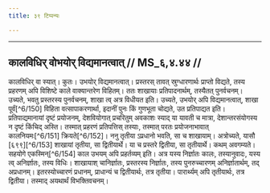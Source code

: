 ```yaml
---
title: ३९ टिप्पन्यः

---
```


[^6/148]: E2: 5,297; E6: 2,169

[^6/149]: E1,6; E2 om. tṛtīyā

____________________________________________


## कालविधिर् वोभयोर् विद्यमानत्वात् // MS_६,४.४४ //

कालविधिर् वा स्यात्। कुतः। उभयोर् विद्यमानत्वात्। प्रस्तरस् तावत् स्रुग्धारणार्थः प्राप्तो विद्यते, तस्य प्रहरणम् अपि विशिष्टे काले वाक्यान्तरेण विहितम्। ततः शाखायाः प्रतिपादनार्थम्, तस्यैतत् पुनर्वचनम्। उच्यते, भवतु प्रस्तरस्य पुनर्वचनम्, शाखा त्व् अत्र विधीयत इति। उच्यते, उभयोर् अपि विद्यमानत्वात्, शाखा पूर्वं[^6/150] विहिता वत्सापाकरणार्था, इदानीं पुनः किं गुणभूता चोद्यते, उत प्रतिपाद्यत इति। प्रतिपाद्यमानायां दृष्टं प्रयोजनम्, देशवियोगात् प्रचरितुम् अवकाशः स्याद् या यावती च मात्रा, देशान्तरसंयोगस्य न दृष्टं किंचिद् अस्ति। तस्मात् प्रहरणं प्रतिपत्तिस् तस्याः, तस्मात् परतः प्रयोजनाभावात् कालनियमः[^6/151] क्रियते[^6/152]। ननु तृतीया ऽप्रधानो भवति, सा च शाखायाम्। अत्रोच्यते, यासौ [६९९][^6/153] शाखायां तृतीया, सा द्वितीयार्थे। या च प्रस्तरे द्वितीया, सा तृतीयार्थे। कथम् अवगम्यते। सहयोगे एकस्मिन्[^6/154] काल उभयम् अपि प्रहर्तव्यम् इति। अत्र यस्य निर्ज्ञातः कालः, तस्यानुवादः, यस्य त्व् अनिर्ज्ञातः, तस्य विधिः। शाखायाश् चानिर्ज्ञातः, प्रस्तरस्य निर्ज्ञातः, तस्य पुनरुच्चारणम् अनिर्ज्ञातार्थम्, तद् अप्रधानम्। इतरस्योच्चारणं प्रधानम्, प्राधान्यं च द्वितीयार्थः, तत्र तृतीया। पारार्थ्यम् अपि तृतीयार्थः, तत्र द्वितीया। तस्माद् अयथार्थं विभक्तिवचनम्।
